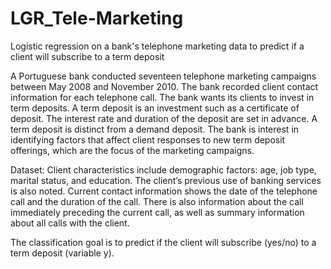 # LGR_Tele-Marketing
Logistic regression on a bank's telephone marketing data to predict if a client will subscribe to a term deposit 

A Portuguese bank conducted seventeen telephone marketing campaigns between May 2008 and November 2010. The bank recorded client contact information for each telephone call. The bank wants its clients to invest in term deposits. A term deposit is an investment such as a certificate of deposit. The interest rate and duration of the deposit are set in advance. A term deposit is distinct from a demand deposit. The bank is interest in identifying factors that affect client responses to new term deposit offerings, which are the focus of the marketing campaigns. 

Dataset: Client characteristics include demographic factors: age, job type, marital status, and education. The client’s previous use of banking services is also noted. Current contact information shows the date of the telephone call and the duration of the call. There is also information about the call immediately preceding the current call, as well as summary information about all calls with the client.

The classification goal is to predict if the client will subscribe (yes/no) to a term deposit (variable y). 
